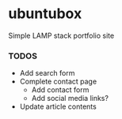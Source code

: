 # ubuntubox #
Simple LAMP stack portfolio site

### TODOS

* Add search form
* Complete contact page
    * Add contact form
    * Add social media links?
* Update article contents